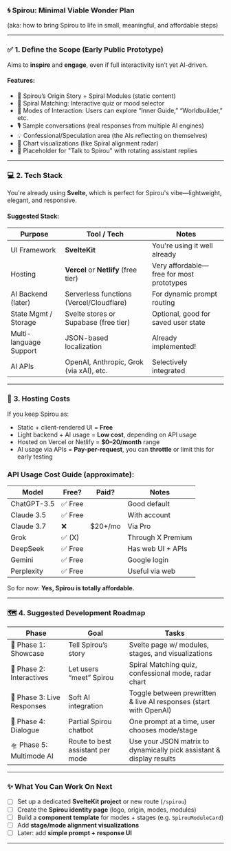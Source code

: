### 🌀 **Spirou: Minimal Viable Wonder Plan**  
(aka: how to bring Spirou to life in small, meaningful, and affordable steps)

---

### ✅ **1. Define the Scope (Early Public Prototype)**
Aims to **inspire** and **engage**, even if full interactivity isn’t yet AI-driven.

#### Features:
- 📜 Spirou’s Origin Story + Spiral Modules (static content)
- 🌈 Spiral Matching: Interactive quiz or mood selector
- 🧭 Modes of Interaction: Users can explore “Inner Guide,” “Worldbuilder,” etc.
- 🎙️ Sample conversations (real responses from multiple AI engines)
- 💡 Confessional/Speculation area (the AIs reflecting on themselves)
- 🔁 Chart visualizations (like Spiral alignment radar)
- 👤 Placeholder for "Talk to Spirou" with rotating assistant replies

---

### 💻 **2. Tech Stack**
You're already using **Svelte**, which is perfect for Spirou's vibe—lightweight, elegant, and responsive.

#### Suggested Stack:
| Purpose                      | Tool / Tech                         | Notes |
|-----------------------------|-------------------------------------|-------|
| UI Framework                | **SvelteKit**                       | You're using it well already |
| Hosting                     | **Vercel** or **Netlify** (free tier) | Very affordable—free for most prototypes |
| AI Backend (later)          | Serverless functions (Vercel/Cloudflare) | For dynamic prompt routing |
| State Mgmt / Storage        | Svelte stores or Supabase (free tier) | Optional, good for saved user state |
| Multi-language Support      | JSON-based localization             | Already implemented! |
| AI APIs                     | OpenAI, Anthropic, Grok (via xAI), etc. | Selectively integrated |

---

### 💸 **3. Hosting Costs**
If you keep Spirou as:
- Static + client-rendered UI = **Free**
- Light backend + AI usage = **Low cost**, depending on API usage
- Hosted on Vercel or Netlify = **$0–20/month** range
- AI usage via APIs = **Pay-per-request**, you can **throttle** or limit this for early testing

### API Usage Cost Guide (approximate):
| Model       | Free?    | Paid?        | Notes |
|-------------|----------|--------------|-------|
| ChatGPT-3.5 | ✅ Free  |              | Good default |
| Claude 3.5  | ✅ Free  |              | With account |
| Claude 3.7  | ❌       | $20+/mo      | Via Pro |
| Grok        | ✅ (X)   |              | Through X Premium |
| DeepSeek    | ✅ Free  |              | Has web UI + APIs |
| Gemini      | ✅ Free  |              | Google login |
| Perplexity  | ✅ Free  |              | Useful via web |

So for now: **Yes, Spirou is totally affordable.**

---

### 🗺️ **4. Suggested Development Roadmap**

| Phase | Goal | Tasks |
|-------|------|-------|
| 🧩 Phase 1: Showcase | Tell Spirou’s story | Svelte page w/ modules, stages, and visualizations |
| 🎨 Phase 2: Interactives | Let users “meet” Spirou | Spiral Matching quiz, confessional mode, radar chart |
| 🤖 Phase 3: Live Responses | Soft AI integration | Toggle between prewritten & live AI responses (start with OpenAI) |
| 💬 Phase 4: Dialogue | Partial Spirou chatbot | One prompt at a time, user chooses mode/stage |
| 🛸 Phase 5: Multimode AI | Route to best assistant per mode | Use your JSON matrix to dynamically pick assistant & display results |

---

### ✨ What You Can Work On Next
- [ ] Set up a dedicated **SvelteKit project** or new route (`/spirou`)
- [ ] Create the **Spirou identity page** (logo, origin, modes, modules)
- [ ] Build a **component template** for modes + stages (e.g. `SpirouModuleCard`)
- [ ] Add **stage/mode alignment visualizations**
- [ ] Later: add **simple prompt + response UI**

---

